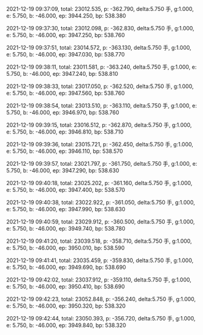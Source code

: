 2021-12-19 09:37:09, total: 23012.535, p: -362.790, delta:5.750 手, g:1.000, e: 5.750, b: -46.000, ep: 3944.250, bp: 538.380

2021-12-19 09:37:30, total: 23012.098, p: -362.830, delta:5.750 手, g:1.000, e: 5.750, b: -46.000, ep: 3947.250, bp: 538.760

2021-12-19 09:37:51, total: 23014.572, p: -363.130, delta:5.750 手, g:1.000, e: 5.750, b: -46.000, ep: 3947.030, bp: 538.770

2021-12-19 09:38:11, total: 23011.581, p: -363.240, delta:5.750 手, g:1.000, e: 5.750, b: -46.000, ep: 3947.240, bp: 538.810

2021-12-19 09:38:33, total: 23017.050, p: -362.520, delta:5.750 手, g:1.000, e: 5.750, b: -46.000, ep: 3947.560, bp: 538.760

2021-12-19 09:38:54, total: 23013.510, p: -363.110, delta:5.750 手, g:1.000, e: 5.750, b: -46.000, ep: 3946.970, bp: 538.760

2021-12-19 09:39:15, total: 23016.512, p: -362.870, delta:5.750 手, g:1.000, e: 5.750, b: -46.000, ep: 3946.810, bp: 538.710

2021-12-19 09:39:36, total: 23015.721, p: -362.450, delta:5.750 手, g:1.000, e: 5.750, b: -46.000, ep: 3946.110, bp: 538.570

2021-12-19 09:39:57, total: 23021.797, p: -361.750, delta:5.750 手, g:1.000, e: 5.750, b: -46.000, ep: 3947.290, bp: 538.630

2021-12-19 09:40:18, total: 23025.202, p: -361.160, delta:5.750 手, g:1.000, e: 5.750, b: -46.000, ep: 3947.400, bp: 538.570

2021-12-19 09:40:38, total: 23022.922, p: -361.050, delta:5.750 手, g:1.000, e: 5.750, b: -46.000, ep: 3947.990, bp: 538.630

2021-12-19 09:40:59, total: 23029.912, p: -360.500, delta:5.750 手, g:1.000, e: 5.750, b: -46.000, ep: 3949.740, bp: 538.780

2021-12-19 09:41:20, total: 23039.518, p: -358.710, delta:5.750 手, g:1.000, e: 5.750, b: -46.000, ep: 3950.010, bp: 538.590

2021-12-19 09:41:41, total: 23035.459, p: -359.830, delta:5.750 手, g:1.000, e: 5.750, b: -46.000, ep: 3949.690, bp: 538.690

2021-12-19 09:42:02, total: 23037.912, p: -359.110, delta:5.750 手, g:1.000, e: 5.750, b: -46.000, ep: 3950.410, bp: 538.690

2021-12-19 09:42:23, total: 23052.848, p: -356.240, delta:5.750 手, g:1.000, e: 5.750, b: -46.000, ep: 3950.320, bp: 538.320

2021-12-19 09:42:44, total: 23050.393, p: -356.720, delta:5.750 手, g:1.000, e: 5.750, b: -46.000, ep: 3949.840, bp: 538.320
